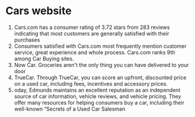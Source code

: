  
 <h1> Cars website </h1>
 <ol>
 <li> 
   Cars.com has a consumer rating of 3.72 stars from 283 reviews indicating that most customers are generally satisfied with their purchases
 </li>
 <li> Consumers satisfied with Cars.com most frequently mention customer service, great experience and whole process. Cars.com ranks 9th among Car Buying sites.</li>
 <li> Now Car. Groceries aren't the only thing you can have delivered to your door
</li>
  <li>  TrueCar. Through TrueCar, you can score an upfront, discounted price on a used car, including fees, incentives and accessory prices.
</li>
  <li> oday, Edmunds maintains an excellent reputation as an independent source of car information, vehicle reviews, and vehicle pricing. They offer many resources for helping consumers buy a car, including their well-known “Secrets of a Used Car Salesman
</li>
 </ol>
